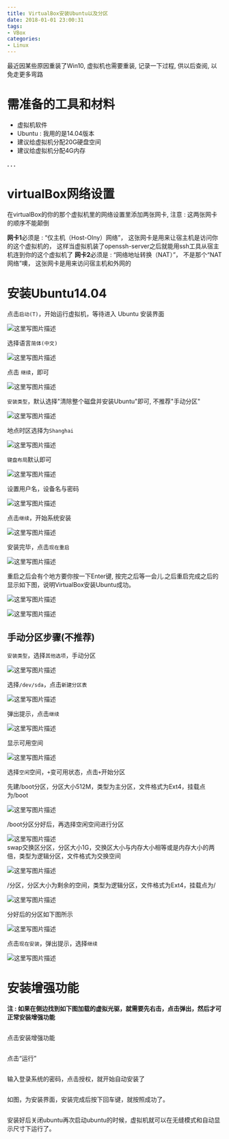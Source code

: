 ```yaml
---
title: VirtualBox安装Ubuntu以及分区
date: 2018-01-01 23:00:31
tags:
- VBox
categories:
- Linux
---
```


最近因某些原因重装了Win10, 虚拟机也需要重装, 记录一下过程, 供以后查阅, 以免走更多弯路

# 需准备的工具和材料

- 虚拟机软件
- Ubuntu : 我用的是14.04版本 
- 建议给虚拟机分配20G硬盘空间
- 建议给虚拟机分配4G内存


**. . .**<!-- more -->



# virtualBox网络设置

在virtualBox的你的那个虚拟机里的网络设置里添加两张网卡, 注意 : 这两张网卡的顺序不能颠倒

**网卡1**必须是 : “仅主机（Host-Olny）网络”， 这张网卡是用来让宿主机是访问你的这个虚拟机的， 这样当虚拟机装了openssh-server之后就能用ssh工具从宿主机连到你的这个虚拟机了
**网卡2**必须是 : “网络地址转换（NAT）”， 不是那个“NAT网络”噢， 这张网卡是用来访问宿主机和外网的



<h1 id="安装ubuntu1404">安装Ubuntu14.04</h1>

<p>点击<code>启动(T)</code>，开始运行虚拟机，等待进入 Ubuntu 安装界面</p>

<p><img src="http://www.eaibot.com/git_images/chapter4/vi/vi1.jpg" alt="这里写图片描述" title=""></p>

<p>选择语言<code>简体(中文)</code></p>

<p><img src="http://www.eaibot.com/git_images/chapter4/vi/vi2.jpg" alt="这里写图片描述" title=""></p>

<p>点击 <code>继续</code>，即可</p>

<p><img src="http://www.eaibot.com/git_images/chapter4/vi/vi3.jpg" alt="这里写图片描述" title=""></p>

<p><code>安装类型</code>，默认选择"清除整个磁盘并安装Ubuntu"即可, 不推荐"手动分区"</p>

<p><img src="http://www.eaibot.com/git_images/chapter4/vi/vi4.jpg" alt="这里写图片描述" title=""></p>


<p>地点时区选择为<code>Shanghai</code></p>

<p><img src="http://www.eaibot.com/git_images/chapter4/vi/vi15.jpg" alt="这里写图片描述" title=""></p>

<p><code>键盘布局</code>默认即可</p>

<p><img src="http://www.eaibot.com/git_images/chapter4/vi/vi16.jpg" alt="这里写图片描述" title=""></p>

<p>设置用户名，设备名与密码</p>

<p><img src="http://www.eaibot.com/git_images/chapter4/vi/vi18.jpg" alt="这里写图片描述" title=""></p>

<p>点击<code>继续</code>，开始系统安装</p>

<p><img src="http://www.eaibot.com/git_images/chapter4/vi/vi19.jpg" alt="这里写图片描述" title=""></p>

<p>安装完毕，点击<code>现在重启</code></p>

<p><img src="http://www.eaibot.com/git_images/chapter4/vi/vi20.jpg" alt="这里写图片描述" title=""></p>

<p>重启之后会有个地方要你按一下Enter键, 按完之后等一会儿.之后重启完成之后的显示如下图，说明VirtualBox安装Ubuntu成功。</p>


<p><img src="http://www.eaibot.com/git_images/chapter4/vi/vi21.jpg" alt="这里写图片描述" title=""></p>

<p><img src="http://www.eaibot.com/git_images/chapter4/vi/vi22.jpg" alt="这里写图片描述" title=""></p></div>




<h2 id="手动分区步骤(不推荐)">手动分区步骤(不推荐)</h2>

<p><code>安装类型</code>，选择<code>其他选项</code>，手动分区</p>

<p><img src="http://www.eaibot.com/git_images/chapter4/vi/vi5.jpg" alt="这里写图片描述" title=""></p>

<p>选择<code>/dev/sda</code>，点击<code>新建分区表</code></p>

<p><img src="http://www.eaibot.com/git_images/chapter4/vi/vi6.jpg" alt="这里写图片描述" title=""></p>

<p>弹出提示，点击<code>继续</code></p>

<p><img src="http://www.eaibot.com/git_images/chapter4/vi/vi7.jpg" alt="这里写图片描述" title=""></p>

<p>显示可用空间</p>

<p><img src="http://www.eaibot.com/git_images/chapter4/vi/vi8.jpg" alt="这里写图片描述" title=""></p>

<p>选择<code>空闲</code>空间，<code>+</code>变可用状态，点击<code>+</code>开始分区</p>

<p>先建/boot分区，分区大小512M，类型为主分区，文件格式为Ext4，挂载点为/boot</p>

<p><img src="http://www.eaibot.com/git_images/chapter4/vi/vi9.jpg" alt="这里写图片描述" title=""></p>

<p>/boot分区分好后，再选择空闲空间进行分区</p>

<p><img src="http://www.eaibot.com/git_images/chapter4/vi/vi10.jpg" alt="这里写图片描述" title=""> <br>
swap交换区分区，分区大小1G，交换区大小与内存大小相等或是内存大小的两倍，类型为逻辑分区，文件格式为交换空间</p>

<p><img src="http://www.eaibot.com/git_images/chapter4/vi/vi11.jpg" alt="这里写图片描述" title=""></p>

<p>/分区，分区大小为剩余的空间，类型为逻辑分区，文件格式为Ext4，挂载点为/</p>

<p><img src="http://www.eaibot.com/git_images/chapter4/vi/vi12.jpg" alt="这里写图片描述" title=""></p>

<p>分好后的分区如下图所示</p>

<p><img src="http://www.eaibot.com/git_images/chapter4/vi/vi13.jpg" alt="这里写图片描述" title=""></p>

<p>点击<code>现在安装</code>，弹出提示，选择<code>继续</code></p>

<p><img src="http://www.eaibot.com/git_images/chapter4/vi/vi14.jpg" alt="这里写图片描述" title=""></p>



<h1 id="安装增强功能">安装增强功能</h1>

<p><strong>注 : 如果在侧边找到如下图加载的虚拟光驱，就需要先右击，点击弹出，然后才可正常安装增强功能</strong></p>
<p><img src="http://img.blog.csdn.net/20150116222056924" alt="" /><br /></p>
<p>点击安装增强功能</p>
<p><img src="http://img.blog.csdn.net/20150116222128125" alt="" /><br /></p>
<p>点击“运行”</p>
<p><img src="http://img.blog.csdn.net/20150116222246498" alt="" /><br /></p>
<p>输入登录系统的密码，点击授权，就开始自动安装了</p>
<p><img src="http://img.blog.csdn.net/20150116222308759" alt="" /><br /></p>
<p>如图，为安装界面，安装完成后按下回车键，就按照成功了。</p>
<p><img src="http://img.blog.csdn.net/20150116222336153" alt="" /><br /></p>
<p>安装好后关闭ubuntu再次启动ubuntu的时候，虚拟机就可以在无缝模式和自动显示尺寸下运行了。</p>

